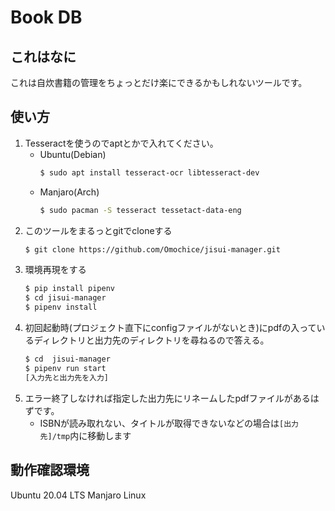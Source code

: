 # Book DB

## これはなに

これは自炊書籍の管理をちょっとだけ楽にできるかもしれないツールです。

## 使い方

1. Tesseractを使うのでaptとかで入れてください。
    * Ubuntu(Debian)
        ```sh
        $ sudo apt install tesseract-ocr libtesseract-dev
        ```
    * Manjaro(Arch)
        ```sh
        $ sudo pacman -S tesseract tessetact-data-eng
        ```
2. このツールをまるっとgitでcloneする
    ```sh 
    $ git clone https://github.com/Omochice/jisui-manager.git
    ```
3. 環境再現をする
    ```sh
    $ pip install pipenv
    $ cd jisui-manager
    $ pipenv install
    ```
4. 初回起動時(プロジェクト直下にconfigファイルがないとき)にpdfの入っているディレクトリと出力先のディレクトリを尋ねるので答える。
    ```sh
    $ cd  jisui-manager
    $ pipenv run start
    [入力先と出力先を入力]
    ```
5. エラー終了しなければ指定した出力先にリネームしたpdfファイルがあるはずです。
   * ISBNが読み取れない、タイトルが取得できないなどの場合は`[出力先]/tmp`内に移動します

## 動作確認環境

Ubuntu 20.04 LTS
Manjaro Linux


